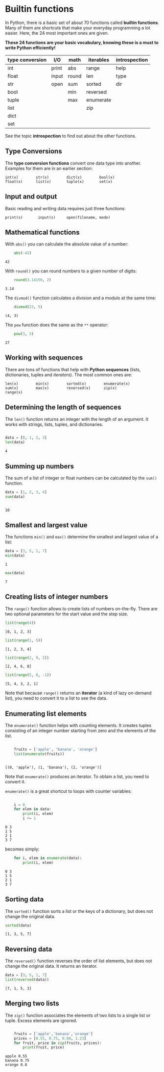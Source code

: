 # Builtin functions

In Python, there is a basic set of about 70 functions called **builtin functions**. Many of them are shortcuts that make your everyday programming a lot easier. Here, the 24 most important ones are given.

**These 24 functions are your basic vocabulary, knowing these is a must to write Python efficiently!**

| type conversion | I/O | math | iterables | introspection |
|-----------------|-----|------|-----------|---------------|
| int   | print | abs   | range      | help |
| float | input | round | len        | type |
| str   | open  | sum   | sorted     | dir  |
| bool  |       | min   | reversed   |      |
| tuple |       | max   | enumerate  |      |
| list  |       |       | zip        |      |
| dict  |       |       |       |       |
| set   |       |       |       |       |

See the topic **introspection** to find out about the other functions.

## Type Conversions

The **type conversion functions** convert one data type into another. Examples for them are in an earlier section:

    
    int(x)        str(x)        dict(x)        bool(x)
    float(x)      list(x)       tuple(x)       set(x)


## Input and output

Basic reading and writing data requires just three functions:

    
    print(s)       input(s)     open(filename, mode)


## Mathematical functions

With `abs()` you can calculate the absolute value of a number:

   


```python
    abs(-42)
```




    42



With `round()` you can round numbers to a given number of digits:

    


```python
    round(3.14159, 2)
```




    3.14



The `divmod()` function calculates a division and a modulo at the same time:

    


```python
    divmod(23, 5)    
```




    (4, 3)



The `pow` function does the same as the `**` operator:


```python
    pow(3, 3)    
```




    27



## Working with sequences

There are tons of functions that help with **Python sequences** (lists, dictionaries, tuples and *iterators*). The most common ones are:

   
    len(x)        min(x)        sorted(x)        enumerate(x)
    sum(x)        max(x)        reversed(x)      zip(x)
    range(x)


## Determining the length of sequences

The `len()` function returns an integer with the length of an argument. It works with strings, lists, tuples, and dictionaries.


```python
    
data = [0, 1, 2, 3]
len(data)
```




    4



## Summing up numbers

The sum of a list of integer or float numbers can be calculated by the `sum()` function.


```python
data = [1, 2, 3, 4]
sum(data)
    
```




    10



## Smallest and largest value

The functions `min()` and `max()` determine the smallest and largest value of a list:


```python
data = [3, 5, 1, 7]
min(data)
```




    1




```python
max(data)
```




    7



## Creating lists of integer numbers

The `range()` function allows to create lists of numbers on-the-fly. There are two optional parameters for the start value and the step size.


```python
list(range(4))
```




    [0, 1, 2, 3]




```python
list(range(1, 5))
```




    [1, 2, 3, 4]




```python
list(range(2, 9, 2))
```




    [2, 4, 6, 8]




```python
list(range(5, 0, -1))
```




    [5, 4, 3, 2, 1]



Note that because `range()` returns an **iterator** (a kind of lazy on-demand list), you need to convert it to a list to see the data.


## Enumerating list elements

The `enumerate()` function helps with counting elements. It creates tuples consisting of an integer number starting from zero and the elements of the list.


```python
  
    fruits = ['apple', 'banana', 'orange']
    list(enumerate(fruits))
    
```




    [(0, 'apple'), (1, 'banana'), (2, 'orange')]



Note that `enumerate()` produces an iterator. To obtain a list, you need to convert it.

`enumerate()` is a great shortcut to loops with counter variables:


```python
    
    i = 0
    for elem in data:
        print(i, elem)
        i += 1
```

    0 3
    1 5
    2 1
    3 7


becomes simply:


```python
    for i, elem in enumerate(data):
        print(i, elem)
```

    0 3
    1 5
    2 1
    3 7


## Sorting data

The `sorted()` function sorts a list or the keys of a dictionary, but does not change the original data.


```python
sorted(data)    
```




    [1, 3, 5, 7]



## Reversing data

The `reversed()` function reverses the order of list elements, but does not change the original data. It returns an iterator.


```python
data = [3, 5, 1, 7]
list(reversed(data))
```




    [7, 1, 5, 3]



## Merging two lists

The `zip()` function associates the elements of two lists to a single list or tuple. Excess elements are ignored.


```python

    fruits = ['apple','banana','orange']
    prices = [0.55, 0.75, 0.80, 1.23]
    for fruit, price in zip(fruits, prices):
        print(fruit, price)
```

    apple 0.55
    banana 0.75
    orange 0.8

